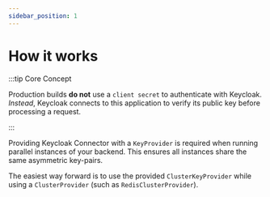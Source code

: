```yaml
---
sidebar_position: 1
---
```


# How it works

:::tip Core Concept

Production builds **do not** use a `client secret` to authenticate with Keycloak. _Instead_, Keycloak connects to this application to verify its public key before processing a request.

:::

Providing Keycloak Connector with a `KeyProvider` is required when running parallel instances of your backend. This ensures all instances share the same asymmetric key-pairs.

The easiest way forward is to use the provided `ClusterKeyProvider` while using a `ClusterProvider` (such as `RedisClusterProvider`).
